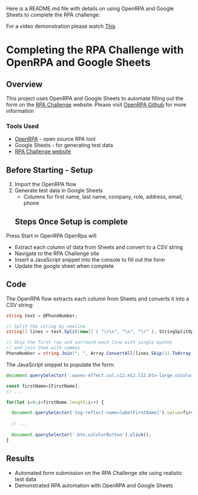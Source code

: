 Here is a README.md file with details on using OpenRPA and Google Sheets to complete the RPA challenge:

For a video demonstration please watch [This](https://youtu.be/JhaDkPKDa9c)

# Completing the RPA Challenge with OpenRPA and Google Sheets

## Overview

This project uses OpenRPA and Google Sheets to automate filling out the form on the [RPA Challenge](https://rpachallenge.com/) website. Please visit [OpenRPA Github](https://github.com/open-rpa/openrpa) for more information

### Tools Used

- [OpenRPA](https://github.com/open-rpa/openrpa/releases/latest/download/OpenRPA.msi) - open source RPA tool
- Google Sheets - for generating test data
- [RPA Challenge website](https://rpachallenge.com/) 

## Before Starting - Setup

1. Import the OpenRPA flow
2. Generate test data in Google Sheets
   - Columns for first name, last name, company, role, address, email, phone
   ## Steps Once Setup is complete
Press Start in OpenRPA 
OpenRpa will
   - Extract each column of data from Sheets and convert to a CSV string
   - Navigate to the RPA Challenge site
   - Insert a JavaScript snippet into the console to fill out the form
   - Update the google sheet when complete

## Code

The OpenRPA flow extracts each column from Sheets and converts it into a CSV string:

```csharp
string text = @PhoneNumber; 

// Split the string by newline
string[] lines = text.Split(new[] { "\r\n", "\n", "\r" }, StringSplitOptions.RemoveEmptyEntries);

// Skip the first row and surround each line with single quotes 
// and join them with commas
PhoneNumber = string.Join(", ", Array.ConvertAll(lines.Skip(1).ToArray(), line => "'" + line + "'"));
```

The JavaScript snippet to populate the form:

```js
document.querySelector('.waves-effect.col.s12.m12.l12.btn-large.uiColorButton').click();

const firstName=[FirstName]; 
// ...

for(let i=0;i<firstName.length;i++) {

  document.querySelector('[ng-reflect-name=labelFirstName]').value=firstName[i];
  
  // ...
  
  document.querySelector('.btn.uiColorButton').click();
}
```

## Results

- Automated form submission on the RPA Challenge site using realistic test data
- Demonstrated RPA automation with OpenRPA and Google Sheets

